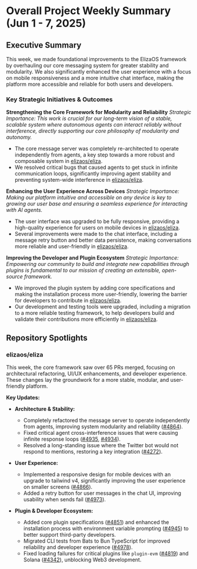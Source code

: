 # Overall Project Weekly Summary (Jun 1 - 7, 2025)

## Executive Summary
This week, we made foundational improvements to the ElizaOS framework by overhauling our core messaging system for greater stability and modularity. We also significantly enhanced the user experience with a focus on mobile responsiveness and a more intuitive chat interface, making the platform more accessible and reliable for both users and developers.

### Key Strategic Initiatives & Outcomes

**Strengthening the Core Framework for Modularity and Reliability**
*Strategic Importance: This work is crucial for our long-term vision of a stable, scalable system where autonomous agents can interact reliably without interference, directly supporting our core philosophy of modularity and autonomy.*
- The core message server was completely re-architected to operate independently from agents, a key step towards a more robust and composable system in [elizaos/eliza](https://github.com/elizaos/eliza).
- We resolved critical bugs that caused agents to get stuck in infinite communication loops, significantly improving agent stability and preventing system-wide interference in [elizaos/eliza](https://github.com/elizaos/eliza).

**Enhancing the User Experience Across Devices**
*Strategic Importance: Making our platform intuitive and accessible on any device is key to growing our user base and ensuring a seamless experience for interacting with AI agents.*
- The user interface was upgraded to be fully responsive, providing a high-quality experience for users on mobile devices in [elizaos/eliza](https://github.com/elizaos/eliza).
- Several improvements were made to the chat interface, including a message retry button and better data persistence, making conversations more reliable and user-friendly in [elizaos/eliza](https://github.com/elizaos/eliza).

**Improving the Developer and Plugin Ecosystem**
*Strategic Importance: Empowering our community to build and integrate new capabilities through plugins is fundamental to our mission of creating an extensible, open-source framework.*
- We improved the plugin system by adding core specifications and making the installation process more user-friendly, lowering the barrier for developers to contribute in [elizaos/eliza](https://github.com/elizaos/eliza).
- Our development and testing tools were upgraded, including a migration to a more reliable testing framework, to help developers build and validate their contributions more efficiently in [elizaos/eliza](https://github.com/elizaos/eliza).

## Repository Spotlights

### elizaos/eliza
This week, the core framework saw over 65 PRs merged, focusing on architectural refactoring, UI/UX enhancements, and developer experience. These changes lay the groundwork for a more stable, modular, and user-friendly platform.

**Key Updates:**
- **Architecture & Stability:**
  - Completely refactored the message server to operate independently from agents, improving system modularity and reliability ([#4864](https://github.com/elizaos/eliza/pull/4864)).
  - Fixed critical agent cross-interference issues that were causing infinite response loops ([#4935](https://github.com/elizaos/eliza/pull/4935), [#4934](https://github.com/elizaos/eliza/pull/4934)).
  - Resolved a long-standing issue where the Twitter bot would not respond to mentions, restoring a key integration ([#4272](https://github.com/elizaos/eliza/issues/4272)).

- **User Experience:**
  - Implemented a responsive design for mobile devices with an upgrade to tailwind v4, significantly improving the user experience on smaller screens ([#4866](https://github.com/elizaos/eliza/pull/4866)).
  - Added a retry button for user messages in the chat UI, improving usability when sends fail ([#4973](https://github.com/elizaos/eliza/pull/4973)).

- **Plugin & Developer Ecosystem:**
  - Added core plugin specifications ([#4851](https://github.com/elizaos/eliza/pull/4851)) and enhanced the installation process with environment variable prompting ([#4945](https://github.com/elizaos/eliza/pull/4945)) to better support third-party developers.
  - Migrated CLI tests from Bats to Bun TypeScript for improved reliability and developer experience ([#4978](https://github.com/elizaos/eliza/pull/4978)).
  - Fixed loading failures for critical plugins like `plugin-evm` ([#4819](https://github.com/elizaos/eliza/issues/4819)) and Solana ([#4342](https://github.com/elizaos/eliza/issues/4342)), unblocking Web3 development.